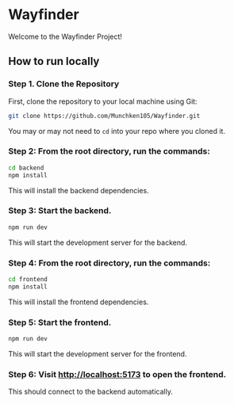 # Wayfinder
Welcome to the Wayfinder Project!

## How to run locally

### Step 1. Clone the Repository

First, clone the repository to your local machine using Git:

```bash
git clone https://github.com/Munchken105/Wayfinder.git
```

You may or may not need to ```cd``` into your repo where you cloned it.

### Step 2: From the root directory, run the commands:

```bash
cd backend
npm install
```

This will install the backend dependencies.

### Step 3: Start the backend.

```bash
npm run dev
```

This will start the development server for the backend.

### Step 4: From the root directory, run the commands:

```bash
cd frontend
npm install
```

This will install the frontend dependencies.

### Step 5: Start the frontend.

```bash
npm run dev
```

This will start the development server for the frontend.

### Step 6: Visit [http://localhost:5173](http://localhost:5173) to open the frontend.

This should connect to the backend automatically.
